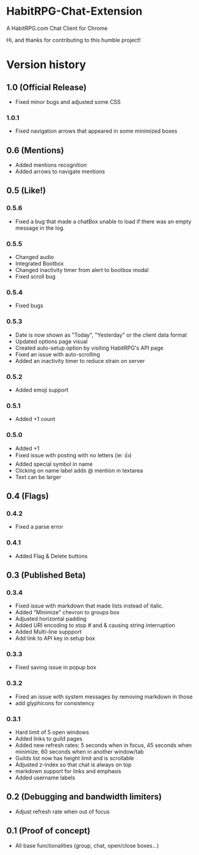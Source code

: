 # HabitRPG-Chat-Extension
A HabitRPG.com Chat Client for Chrome

Hi, and thanks for contributing to this humble project!

# Version history
## 1.0 (Official Release)
* Fixed minor bugs and adjusted some CSS

### 1.0.1
* Fixed navigation arrows that appeared in some minimized boxes

## 0.6 (Mentions)
* Added mentions recognition
* Added arrows to navigate mentions

## 0.5 (Like!)
### 0.5.6
* Fixed a bug that made a chatBox unable to load if there was an empty message in the log.

### 0.5.5
* Changed audio
* Integrated Bootbox
* Changed inactivity timer from alert to bootbox modal
* Fixed scroll bug

### 0.5.4
* Fixed bugs

### 0.5.3
* Date is now shown as "Today", "Yesterday" or the client data format
* Updated options page visual
* Created auto-setup option by visiting HabitRPG's API page
* Fixed an issue with auto-scrolling
* Added an inactivity timer to reduce strain on server

### 0.5.2
* Added emoji support

### 0.5.1
* Added +1 count

### 0.5.0
* Added +1
* Fixed issue with posting with no letters (ie: :+1:)
* Added special symbol in name
* Clicking on name label adds @ mention in textarea
* Text can be larger

## 0.4 (Flags)
### 0.4.2
* Fixed a parse error

### 0.4.1
* Added Flag & Delete buttons

## 0.3 (Published Beta)
### 0.3.4
* Fixed issue with markdown that made lists instead of italic.
* Added "Minimize" chevron to groups box
* Adjusted horizontal padding
* Added URI encoding to stop # and & causing string interruption
* Added Multi-line suppport
* Add link to API key in setup box

### 0.3.3
* Fixed saving issue in popup box

### 0.3.2
* Fixed an issue with system messages by removing markdown in those
* add glyphicons for consistency

### 0.3.1	
* Hard limit of 5 open windows
* Added links to guild pages
* Added new refresh rates: 5 seconds when in focus, 45 seconds when minimize, 60 seconds when in another window/tab
* Guilds list now has height limit and is scrollable
* Adjusted z-index so that chat is always on top
* markdown support for links and emphasis
* Added username labels

## 0.2 (Debugging and bandwidth limiters)
* Adjust refresh rate when out of focus

## 0.1 (Proof of concept)
* All base functionalities (group, chat, open/close boxes...)

